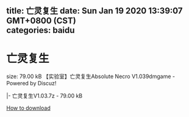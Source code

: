 
title: 亡灵复生
date: Sun Jan 19 2020 13:39:07 GMT+0800 (CST)    
categories: baidu
---

# 亡灵复生
size: 79.00 kB
 【实验室】亡灵复生Absolute Necro V1.039dmgame - Powered by Discuz!
 
|- 亡灵复生V1.03.7z - 79.00 kB

[How to download](https://bpcam.bemobtrk.com/go/2ceec3aa-1ca2-46d6-b9ff-aaa5c184517c?jno=3397)